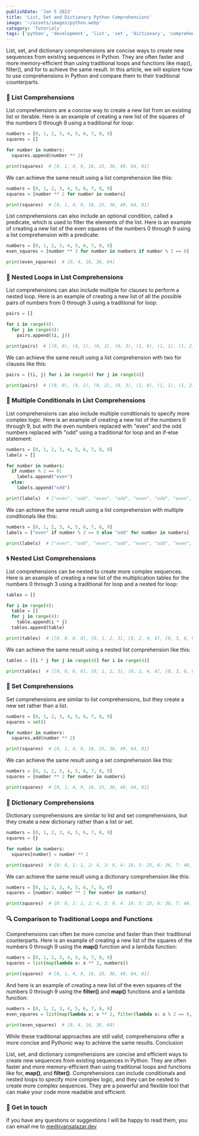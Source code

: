 ```yaml
---
publishDate: 'Jan 5 2023'
title: 'List, Set and Dictionary Python Comprehensions'
image: '~/assets/images/python.webp'
category: 'Tutorials'
tags: ['python', 'development', 'list', 'set', 'dictionary', 'comprehensions']
---
```


List, set, and dictionary comprehensions are concise ways to create new sequences from existing sequences in Python. They are often faster and more memory-efficient than using traditional loops and functions like map(), filter(), and for to achieve the same result. In this article, we will explore how to use comprehensions in Python and compare them to their traditional counterparts.

### 📝 List Comprehensions

List comprehensions are a concise way to create a new list from an existing list or iterable. Here is an example of creating a new list of the squares of the numbers 0 through 9 using a traditional for loop:

```python
numbers = [0, 1, 2, 3, 4, 5, 6, 7, 8, 9]
squares = []

for number in numbers:
  squares.append(number ** 2)

print(squares)  # [0, 1, 4, 9, 16, 25, 36, 49, 64, 81]
```

We can achieve the same result using a list comprehension like this:

```python
numbers = [0, 1, 2, 3, 4, 5, 6, 7, 8, 9]
squares = [number ** 2 for number in numbers]

print(squares)  # [0, 1, 4, 9, 16, 25, 36, 49, 64, 81]
```

List comprehensions can also include an optional condition, called a predicate, which is used to filter the elements of the list. Here is an example of creating a new list of the even squares of the numbers 0 through 9 using a list comprehension with a predicate:

```python
numbers = [0, 1, 2, 3, 4, 5, 6, 7, 8, 9]
even_squares = [number ** 2 for number in numbers if number % 2 == 0]

print(even_squares)  # [0, 4, 16, 36, 64]
```

### 🧩 Nested Loops in List Comprehensions

List comprehensions can also include multiple for clauses to perform a nested loop. Here is an example of creating a new list of all the possible pairs of numbers from 0 through 3 using a traditional for loop:

```python
pairs = []

for i in range(4):
  for j in range(4):
    pairs.append((i, j))

print(pairs)  # [(0, 0), (0, 1), (0, 2), (0, 3), (1, 0), (1, 1), (1, 2), (1, 3), (2, 0), (2, 1), (2, 2), (2, 3), (3, 0), (3, 1), (3, 2), (3, 3)]
```

We can achieve the same result using a list comprehension with two for clauses like this:

```python
pairs = [(i, j) for i in range(4) for j in range(4)]

print(pairs)  # [(0, 0), (0, 1), (0, 2), (0, 3), (1, 0), (1, 1), (1, 2), (1, 3), (2, 0), (2, 1), (2, 2), (2, 3), (3, 0), (3, 1), (3, 2), (3, 3)]
```
### 🧰 Multiple Conditionals in List Comprehensions

List comprehensions can also include multiple conditionals to specify more complex logic. Here is an example of creating a new list of the numbers 0 through 9, but with the even numbers replaced with "even" and the odd numbers replaced with "odd" using a traditional for loop and an if-else statement:

```python
numbers = [0, 1, 2, 3, 4, 5, 6, 7, 8, 9]
labels = []

for number in numbers:
  if number % 2 == 0:
    labels.append("even")
  else:
    labels.append("odd")

print(labels)  # ["even", "odd", "even", "odd", "even", "odd", "even", "odd", "even", "odd"]
```
We can achieve the same result using a list comprehension with multiple conditionals like this:

```python
numbers = [0, 1, 2, 3, 4, 5, 6, 7, 8, 9]
labels = ["even" if number % 2 == 0 else "odd" for number in numbers]

print(labels)  # ["even", "odd", "even", "odd", "even", "odd", "even", "odd", "even", "odd"]
```

### 🌀 Nested List Comprehensions

List comprehensions can be nested to create more complex sequences. Here is an example of creating a new list of the multiplication tables for the numbers 0 through 3 using a traditional for loop and a nested for loop:

```python
tables = []

for i in range(4):
  table = []
  for j in range(4):
    table.append(i * j)
  tables.append(table)

print(tables)  # [[0, 0, 0, 0], [0, 1, 2, 3], [0, 2, 4, 6], [0, 3, 6, 9]]
```

We can achieve the same result using a nested list comprehension like this:

```python
tables = [[i * j for j in range(4)] for i in range(4)]

print(tables)  # [[0, 0, 0, 0], [0, 1, 2, 3], [0, 2, 4, 6], [0, 3, 6, 9]]
```

### 🔢 Set Comprehensions

Set comprehensions are similar to list comprehensions, but they create a new set rather than a list.

```python
numbers = [0, 1, 2, 3, 4, 5, 6, 7, 8, 9]
squares = set()

for number in numbers:
  squares.add(number ** 2)

print(squares)  # {0, 1, 4, 9, 16, 25, 36, 49, 64, 81}
```
We can achieve the same result using a set comprehension like this:

```python
numbers = [0, 1, 2, 3, 4, 5, 6, 7, 8, 9]
squares = {number ** 2 for number in numbers}

print(squares)  # {0, 1, 4, 9, 16, 25, 36, 49, 64, 81}
```

### 📖 Dictionary Comprehensions

Dictionary comprehensions are similar to list and set comprehensions, but they create a new dictionary rather than a list or set.

```python
numbers = [0, 1, 2, 3, 4, 5, 6, 7, 8, 9]
squares = {}

for number in numbers:
  squares[number] = number ** 2

print(squares)  # {0: 0, 1: 1, 2: 4, 3: 9, 4: 16, 5: 25, 6: 36, 7: 49, 8: 64, 9: 81}
```
We can achieve the same result using a dictionary comprehension like this:

```python
numbers = [0, 1, 2, 3, 4, 5, 6, 7, 8, 9]
squares = {number: number ** 2 for number in numbers}

print(squares)  # {0: 0, 1: 1, 2: 4, 3: 9, 4: 16, 5: 25, 6: 36, 7: 49, 8: 64, 9: 81}
```

### 🔍 Comparison to Traditional Loops and Functions

Comprehensions can often be more concise and faster than their traditional counterparts. Here is an example of creating a new list of the squares of the numbers 0 through 9 using the **map()** function and a lambda function:

```python
numbers = [0, 1, 2, 3, 4, 5, 6, 7, 8, 9]
squares = list(map(lambda x: x ** 2, numbers))

print(squares)  # [0, 1, 4, 9, 16, 25, 36, 49, 64, 81]
```

And here is an example of creating a new list of the even squares of the numbers 0 through 9 using the **filter()** and **map()** functions and a lambda function:

```python
numbers = [0, 1, 2, 3, 4, 5, 6, 7, 8, 9]
even_squares = list(map(lambda x: x ** 2, filter(lambda x: x % 2 == 0, numbers)))

print(even_squares)  # [0, 4, 16, 36, 64]
```

While these traditional approaches are still valid, comprehensions offer a more concise and Pythonic way to achieve the same results.
Conclusion

List, set, and dictionary comprehensions are concise and efficient ways to create new sequences from existing sequences in Python. They are often faster and more memory-efficient than using traditional loops and functions like for, **map()**, and **filter()**. Comprehensions can include conditionals and nested loops to specify more complex logic, and they can be nested to create more complex sequences. They are a powerful and flexible tool that can make your code more readable and efficient.

### 🙋 Get in touch

If you have any questions or suggestions I will be happy to read them, you can email me to [me@ivansalazar.dev](mailto:me@ivansalazar.dev)